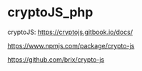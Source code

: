 # cryptoJS_php

cryptoJS:
https://cryptojs.gitbook.io/docs/

https://www.npmjs.com/package/crypto-js

https://github.com/brix/crypto-js
